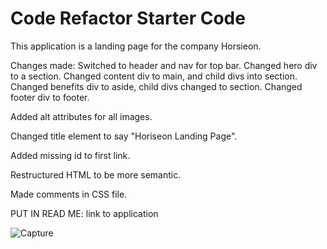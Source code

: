 # Code Refactor Starter Code

This application is a landing page for the company Horsieon.

Changes made:
Switched to header and nav for top bar. Changed hero div to a section. Changed content div to main, and child divs into section. Changed benefits div to aside, child divs changed to section. Changed footer div to footer.

Added alt attributes for all images.

Changed title element to say "Horiseon Landing Page".

Added missing id to first link.

Restructured HTML to be more semantic.

Made comments in CSS file.




PUT IN READ ME:
link to application

![Capture](https://user-images.githubusercontent.com/98125903/236373241-ca93d53f-5704-4b50-be0a-8ff4428dac99.PNG)
